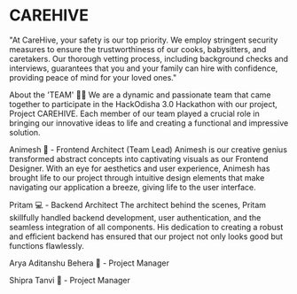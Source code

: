 # CAREHIVE
"At CareHive, your safety is our top priority. We employ stringent security measures to ensure the trustworthiness of our cooks, babysitters, and caretakers. Our thorough vetting process, including background checks and interviews, guarantees that you and your family can hire with confidence, providing peace of mind for your loved ones."

About the 'TEAM' 🙌👋
We are a dynamic and passionate team that came together to participate in the HackOdisha 3.0 Hackathon with our project, Project CAREHIVE. Each member of our team played a crucial role in bringing our innovative ideas to life and creating a functional and impressive solution.

Animesh 🎨 - Frontend Architect (Team Lead)
Animesh is our creative genius transformed abstract concepts into captivating visuals as our Frontend Designer. With an eye for aesthetics and user experience, Animesh has brought life to our project through intuitive design elements that make navigating our application a breeze, giving life to the user interface.

Pritam 💻 - Backend Architect 
The architect behind the scenes, Pritam skillfully handled backend development, user authentication, and the seamless integration of all components. His dedication to creating a robust and efficient backend has ensured that our project not only looks good but functions flawlessly.

Arya Aditanshu Behera 📁 - Project Manager 

Shipra Tanvi 📁 - Project Manager

